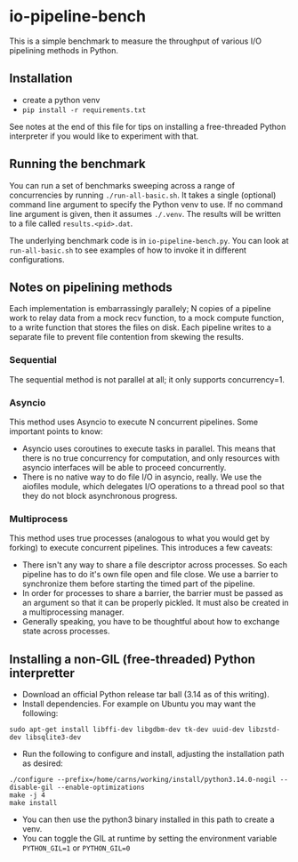# io-pipeline-bench

This is a simple benchmark to measure the throughput of various I/O
pipelining methods in Python.

## Installation

* create a python venv
* `pip install -r requirements.txt`

See notes at the end of this file for tips on installing a free-threaded Python
interpreter if you would like to experiment with that.

## Running the benchmark

You can run a set of benchmarks sweeping across a range of concurrencies by running `./run-all-basic.sh`.  It takes a single (optional) command line argument to specify the Python venv to use.  If no command line argument is given, then it assumes `./.venv`.  The results will be written to a file called `results.<pid>.dat`.

The underlying benchmark code is in `io-pipeline-bench.py`.  You can look at `run-all-basic.sh` to see examples of how to invoke it in different configurations.

## Notes on pipelining methods

Each implementation is embarrassingly parallely; N copies of a pipeline work
to relay data from a mock recv function, to a mock compute function, to a
write function that stores the files on disk.  Each pipeline writes to a
separate file to prevent file contention from skewing the results.

### Sequential

The sequential method is not parallel at all; it only supports
concurrency=1.

### Asyncio

This method uses Asyncio to execute N concurrent pipelines.  Some important
points to know:
* Asyncio uses coroutines to execute tasks in parallel.  This means that
  there is no true concurrency for computation, and only resources with
  asyncio interfaces will be able to proceed concurrently.
* There is no native way to do file I/O in asyncio, really.  We use the
  aiofiles module, which delegates I/O operations to a thread pool so that
  they do not block asynchronous progress.

### Multiprocess

This method uses true processes (analogous to what you would get by forking)
to execute concurrent pipelines.  This introduces a few caveats:
* There isn't any way to share a file descriptor across processes.  So
  each pipeline has to do it's own file open and file close.  We use a
  barrier to synchronize them before starting the timed part of the
  pipeline.
* In order for processes to share a barrier, the barrier must be passed as
  an argument so that it can be properly pickled.  It must also be created
  in a multiprocessing manager.
* Generally speaking, you have to be thoughtful about how to exchange state
  across processes.

## Installing a non-GIL (free-threaded) Python interpretter

* Download an official Python release tar ball (3.14 as of this writing).
* Install dependencies.  For example on Ubuntu you may want the following:
```
sudo apt-get install libffi-dev libgdbm-dev tk-dev uuid-dev libzstd-dev libsqlite3-dev
```
* Run the following to configure and install, adjusting the installation
  path as desired:
```
./configure --prefix=/home/carns/working/install/python3.14.0-nogil --disable-gil --enable-optimizations
make -j 4
make install
```
* You can then use the python3 binary installed in this path to create a
  venv.
* You can toggle the GIL at runtime by setting the environment variable `PYTHON_GIL=1` or `PYTHON_GIL=0`
